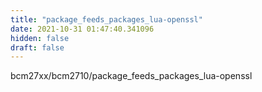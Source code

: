 ```yaml
---
title: "package_feeds_packages_lua-openssl"
date: 2021-10-31 01:47:40.341096
hidden: false
draft: false
---
```


bcm27xx/bcm2710/package_feeds_packages_lua-openssl

